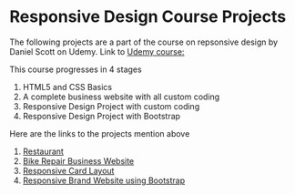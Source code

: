 # Responsive Design Course Projects
The following projects are a part of the course on repsonsive design by Daniel Scott on Udemy.
Link to [Udemy course:](https://www.udemy.com/share/101swUB0QTdFtTRQ==/)

This course progresses in 4 stages
1. HTML5 and CSS Basics
2. A complete business website with all custom coding
3. Responsive Design Project with custom coding
4. Responsive Design Project with Bootstrap

Here are the links to the projects mention above
1. [Restaurant](https://bikeinman.github.io/responsive/restaurant/)
2. [Bike Repair Business Website](https://bikeinman.github.io/responsive/bikerepair/)
1. [Responsive Card Layout](https://bikeinman.github.io/responsive/cards/)
1. [Responsive Brand Website using Bootstrap ](https://bikeinman.github.io/responsive/bootstrap/)

